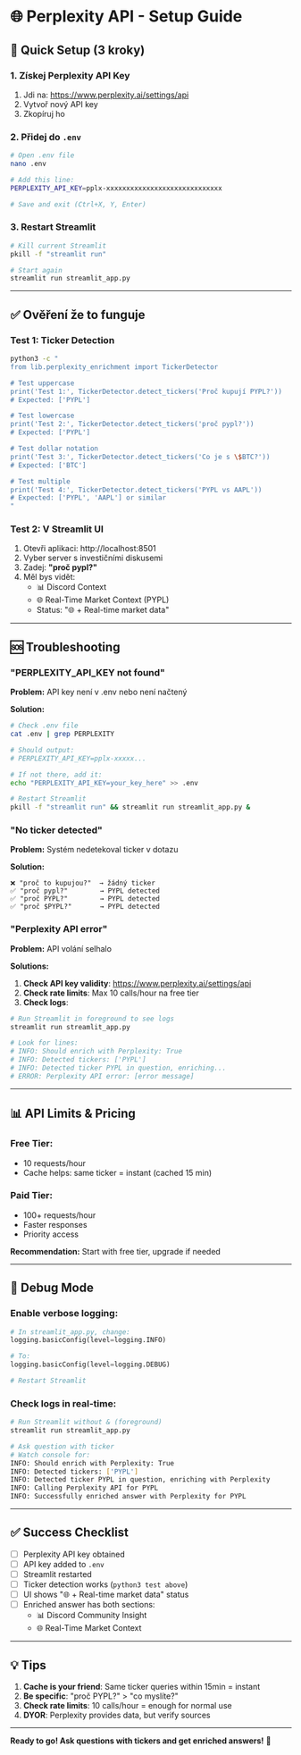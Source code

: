 # 🌐 Perplexity API - Setup Guide

## 🚀 Quick Setup (3 kroky)

### 1. Získej Perplexity API Key

1. Jdi na: https://www.perplexity.ai/settings/api
2. Vytvoř nový API key
3. Zkopíruj ho

### 2. Přidej do `.env`

```bash
# Open .env file
nano .env

# Add this line:
PERPLEXITY_API_KEY=pplx-xxxxxxxxxxxxxxxxxxxxxxxxxxxxx

# Save and exit (Ctrl+X, Y, Enter)
```

### 3. Restart Streamlit

```bash
# Kill current Streamlit
pkill -f "streamlit run"

# Start again
streamlit run streamlit_app.py
```

---

## ✅ Ověření že to funguje

### Test 1: Ticker Detection

```bash
python3 -c "
from lib.perplexity_enrichment import TickerDetector

# Test uppercase
print('Test 1:', TickerDetector.detect_tickers('Proč kupují PYPL?'))
# Expected: ['PYPL']

# Test lowercase
print('Test 2:', TickerDetector.detect_tickers('proč pypl?'))
# Expected: ['PYPL']

# Test dollar notation
print('Test 3:', TickerDetector.detect_tickers('Co je s \$BTC?'))
# Expected: ['BTC']

# Test multiple
print('Test 4:', TickerDetector.detect_tickers('PYPL vs AAPL'))
# Expected: ['PYPL', 'AAPL'] or similar
"
```

### Test 2: V Streamlit UI

1. Otevři aplikaci: http://localhost:8501
2. Vyber server s investičními diskusemi
3. Zadej: **"proč pypl?"**
4. Měl bys vidět:
   - 📊 Discord Context
   - 🌐 Real-Time Market Context (PYPL)
   - Status: "🌐 + Real-time market data"

---

## 🆘 Troubleshooting

### "PERPLEXITY_API_KEY not found"

**Problem:** API key není v .env nebo není načtený

**Solution:**
```bash
# Check .env file
cat .env | grep PERPLEXITY

# Should output:
# PERPLEXITY_API_KEY=pplx-xxxxx...

# If not there, add it:
echo "PERPLEXITY_API_KEY=your_key_here" >> .env

# Restart Streamlit
pkill -f "streamlit run" && streamlit run streamlit_app.py &
```

### "No ticker detected"

**Problem:** Systém nedetekoval ticker v dotazu

**Solution:**
```
❌ "proč to kupujou?"  → žádný ticker
✅ "proč pypl?"        → PYPL detected
✅ "proč PYPL?"        → PYPL detected
✅ "proč $PYPL?"       → PYPL detected
```

### "Perplexity API error"

**Problem:** API volání selhalo

**Solutions:**
1. **Check API key validity**: https://www.perplexity.ai/settings/api
2. **Check rate limits**: Max 10 calls/hour na free tier
3. **Check logs**:
```bash
# Run Streamlit in foreground to see logs
streamlit run streamlit_app.py

# Look for lines:
# INFO: Should enrich with Perplexity: True
# INFO: Detected tickers: ['PYPL']
# INFO: Detected ticker PYPL in question, enriching...
# ERROR: Perplexity API error: [error message]
```

---

## 📊 API Limits & Pricing

### Free Tier:
- 10 requests/hour
- Cache helps: same ticker = instant (cached 15 min)

### Paid Tier:
- 100+ requests/hour
- Faster responses
- Priority access

**Recommendation:** Start with free tier, upgrade if needed

---

## 🧪 Debug Mode

### Enable verbose logging:

```python
# In streamlit_app.py, change:
logging.basicConfig(level=logging.INFO)

# To:
logging.basicConfig(level=logging.DEBUG)

# Restart Streamlit
```

### Check logs in real-time:

```bash
# Run Streamlit without & (foreground)
streamlit run streamlit_app.py

# Ask question with ticker
# Watch console for:
INFO: Should enrich with Perplexity: True
INFO: Detected tickers: ['PYPL']
INFO: Detected ticker PYPL in question, enriching with Perplexity
INFO: Calling Perplexity API for PYPL
INFO: Successfully enriched answer with Perplexity for PYPL
```

---

## ✅ Success Checklist

- [ ] Perplexity API key obtained
- [ ] API key added to `.env`
- [ ] Streamlit restarted
- [ ] Ticker detection works (`python3 test above`)
- [ ] UI shows "🌐 + Real-time market data" status
- [ ] Enriched answer has both sections:
  - 📊 Discord Community Insight
  - 🌐 Real-Time Market Context

---

## 💡 Tips

1. **Cache is your friend**: Same ticker queries within 15min = instant
2. **Be specific**: "proč PYPL?" > "co myslíte?"
3. **Check rate limits**: 10 calls/hour = enough for normal use
4. **DYOR**: Perplexity provides data, but verify sources

---

**Ready to go! Ask questions with tickers and get enriched answers!** 🚀
